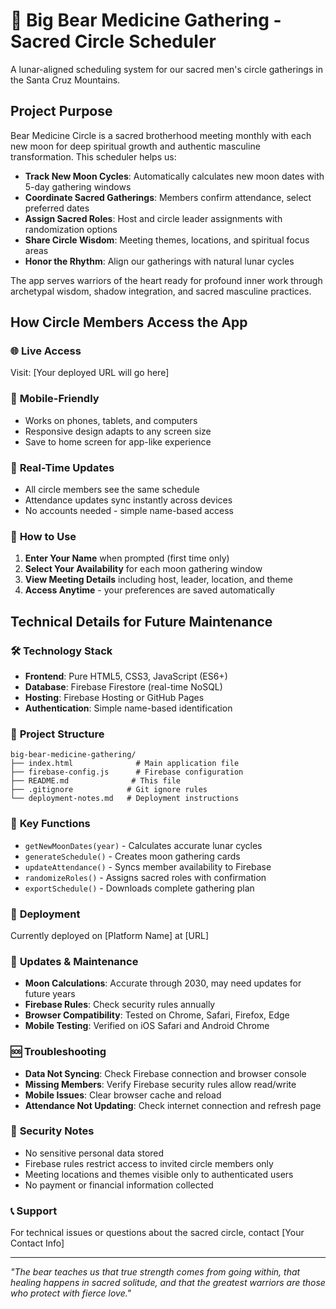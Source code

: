 # 🐻 Big Bear Medicine Gathering - Sacred Circle Scheduler

A lunar-aligned scheduling system for our sacred men's circle gatherings in the Santa Cruz Mountains.

## Project Purpose

Bear Medicine Circle is a sacred brotherhood meeting monthly with each new moon for deep spiritual growth and authentic masculine transformation. This scheduler helps us:

- **Track New Moon Cycles**: Automatically calculates new moon dates with 5-day gathering windows
- **Coordinate Sacred Gatherings**: Members confirm attendance, select preferred dates
- **Assign Sacred Roles**: Host and circle leader assignments with randomization options
- **Share Circle Wisdom**: Meeting themes, locations, and spiritual focus areas
- **Honor the Rhythm**: Align our gatherings with natural lunar cycles

The app serves warriors of the heart ready for profound inner work through archetypal wisdom, shadow integration, and sacred masculine practices.

## How Circle Members Access the App

### 🌐 **Live Access**
Visit: [Your deployed URL will go here]

### 📱 **Mobile-Friendly**
- Works on phones, tablets, and computers
- Responsive design adapts to any screen size
- Save to home screen for app-like experience

### 🔄 **Real-Time Updates**
- All circle members see the same schedule
- Attendance updates sync instantly across devices
- No accounts needed - simple name-based access

### 🌙 **How to Use**
1. **Enter Your Name** when prompted (first time only)
2. **Select Your Availability** for each moon gathering window
3. **View Meeting Details** including host, leader, location, and theme
4. **Access Anytime** - your preferences are saved automatically

## Technical Details for Future Maintenance

### 🛠️ **Technology Stack**
- **Frontend**: Pure HTML5, CSS3, JavaScript (ES6+)
- **Database**: Firebase Firestore (real-time NoSQL)
- **Hosting**: Firebase Hosting or GitHub Pages
- **Authentication**: Simple name-based identification

### 📂 **Project Structure**
```
big-bear-medicine-gathering/
├── index.html              # Main application file
├── firebase-config.js      # Firebase configuration
├── README.md              # This file
├── .gitignore            # Git ignore rules
└── deployment-notes.md   # Deployment instructions
```

### 🔧 **Key Functions**
- `getNewMoonDates(year)` - Calculates accurate lunar cycles
- `generateSchedule()` - Creates moon gathering cards
- `updateAttendance()` - Syncs member availability to Firebase
- `randomizeRoles()` - Assigns sacred roles with confirmation
- `exportSchedule()` - Downloads complete gathering plan

### 🚀 **Deployment**
Currently deployed on [Platform Name] at [URL]

### 🔄 **Updates & Maintenance**
- **Moon Calculations**: Accurate through 2030, may need updates for future years
- **Firebase Rules**: Check security rules annually
- **Browser Compatibility**: Tested on Chrome, Safari, Firefox, Edge
- **Mobile Testing**: Verified on iOS Safari and Android Chrome

### 🆘 **Troubleshooting**
- **Data Not Syncing**: Check Firebase connection and browser console
- **Missing Members**: Verify Firebase security rules allow read/write
- **Mobile Issues**: Clear browser cache and reload
- **Attendance Not Updating**: Check internet connection and refresh page

### 🔐 **Security Notes**
- No sensitive personal data stored
- Firebase rules restrict access to invited circle members only
- Meeting locations and themes visible only to authenticated users
- No payment or financial information collected

### 📞 **Support**
For technical issues or questions about the sacred circle, contact [Your Contact Info]

---

*"The bear teaches us that true strength comes from going within, that healing happens in sacred solitude, and that the greatest warriors are those who protect with fierce love."*
